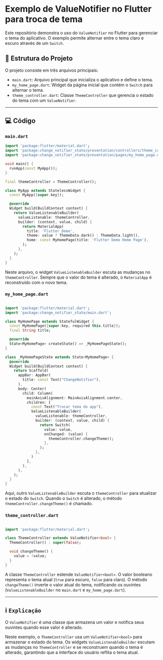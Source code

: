 # Exemplo de ValueNotifier no Flutter para troca de tema

Este repositório demonstra o uso do `ValueNotifier` no Flutter para gerenciar o tema do aplicativo. O exemplo permite alternar entre o tema claro e escuro através de um `Switch`.

## 📂 Estrutura do Projeto

O projeto consiste em três arquivos principais:

- `main.dart`: Arquivo principal que inicializa o aplicativo e define o tema.
- `my_home_page.dart`: Widget da página inicial que contém o `Switch` para alternar o tema.
- `theme_controller.dart`: Classe `ThemeController` que gerencia o estado do tema com um `ValueNotifier`.

---

## 💻 Código

### `main.dart`

```dart
import 'package:flutter/material.dart';
import 'package:change_notifier_state/presentation/controllers/theme_controller.dart';
import 'package:change_notifier_state/presentation/pages/my_home_page.dart';

void main() {
  runApp(const MyApp());
}

final themeController = ThemeController();

class MyApp extends StatelessWidget {
  const MyApp({super.key});

  @override
  Widget build(BuildContext context) {
    return ValueListenableBuilder(
      valueListenable: themeController,
      builder: (context, value, child) {
        return MaterialApp(
          title: 'Flutter Demo',
          theme: value ? ThemeData.dark() : ThemeData.light(),
          home: const MyHomePage(title: 'Flutter Demo Home Page'),
        );
      },
    );
  }
}
```

Neste arquivo, o widget `ValueListenableBuilder` escuta as mudanças no `themeController`. Sempre que o valor do tema é alterado, o `MaterialApp` é reconstruído com o novo tema.

### `my_home_page.dart`

```dart

import 'package:flutter/material.dart';
import 'package:change_notifier_state/main.dart';

class MyHomePage extends StatefulWidget {
  const MyHomePage({super.key, required this.title});
  final String title;

  @override
  State<MyHomePage> createState() => _MyHomePageState();
}

class _MyHomePageState extends State<MyHomePage> {
  @override
  Widget build(BuildContext context) {
    return Scaffold(
      appBar: AppBar(
        title: const Text("ChangeNotifier"),
      ),
      body: Center(
        child: Column(
          mainAxisAlignment: MainAxisAlignment.center,
          children: [
            const Text("Trocar tema do app"),
            ValueListenableBuilder(
              valueListenable: themeController,
              builder: (context, value, child) {
                return Switch(
                  value: value,
                  onChanged: (value) {
                    themeController.changeTheme();
                  },
                );
              },
            )
          ],
        ),
      ),
    );
  }
}


```

Aqui, outro `ValueListenableBuilder` escuta o `themeController` para atualizar o estado do `Switch`. Quando o `Switch` é alterado, o método `themeController.changeTheme()` é chamado.

### `theme_controller.dart`

```dart

import 'package:flutter/material.dart';

class ThemeController extends ValueNotifier<bool> {
  ThemeController() : super(false);

  void changeTheme() {
    value = !value;
  }
}


```

A classe `ThemeController` estende `ValueNotifier<bool>`. O valor booleano representa o tema atual (`true` para escuro, `false` para claro). O método `changeTheme()` inverte o valor atual do tema, notificando os ouvintes (`ValueListenableBuilder` no `main.dart` e `my_home_page.dart`).

---

## ℹ️ `Explicação`

O `ValueNotifier` é uma classe que armazena um valor e notifica seus ouvintes quando esse valor é alterado.

Neste exemplo, o `ThemeController` usa um `ValueNotifier<bool>` para armazenar o estado do tema. Os widgets `ValueListenableBuilder` escutam as mudanças no `ThemeController` e se reconstruem quando o tema é alterado, garantindo que a interface do usuário reflita o tema atual.
